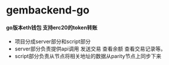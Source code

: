 # gembackend-go
#### go版本eth钱包 支持erc20的token转账   
+ 项目分成server部分和script部分
+ server部分负责提供api调用 发送交易 查看余额 查看交易记录等。
+ script部分负责从节点将相关地址的数据从parity节点上同步下来